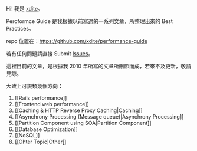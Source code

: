 Hi! 我是 [xdite](http://blog.xdite.net)。

Peroformce Guide 是我根據以前寫過的一系列文章，所整理出來的 Best Practices。

repo 位置在：<https://github.com/xdite/performance-guide>

若有任何問題請直接 Submit [Issues](https://github.com/xdite/performance-guide/issues)。

這裡目前的文章，是根據我 2010 年所寫的文章所刪節而成，若來不及更新，敬請見諒。

大致上可規類幾個方向：

1. [[Rails performance]]
2. [[Frontend web performance]]
3. [[Caching & HTTP Reverse Proxy Caching|Caching]]
4. [[Asynchrony Processing (Message queue)|Asynchrony Processing]]
5. [[Partition Component using SOA|Partition Component]]
6. [[Database Optimization]]
7. [[NoSQL]]
8. [[Ohter Topic|Other]]